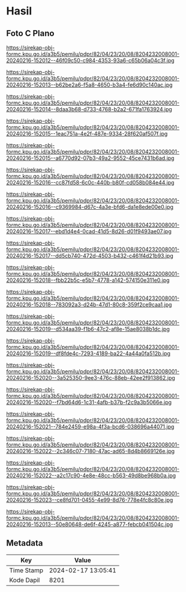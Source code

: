# Hasil

## Foto C Plano

https://sirekap-obj-formc.kpu.go.id/a3b5/pemilu/pdpr/82/04/23/20/08/8204232008001-20240216-152012--46f09c50-c984-4353-93a6-c65b06a04c3f.jpg

https://sirekap-obj-formc.kpu.go.id/a3b5/pemilu/pdpr/82/04/23/20/08/8204232008001-20240216-152013--b62be2a6-f5a8-4650-b3a4-fe6d90c140ac.jpg

https://sirekap-obj-formc.kpu.go.id/a3b5/pemilu/pdpr/82/04/23/20/08/8204232008001-20240216-152014--8daa3b68-d733-4768-b2a2-671fa1763924.jpg

https://sirekap-obj-formc.kpu.go.id/a3b5/pemilu/pdpr/82/04/23/20/08/8204232008001-20240216-152015--1eac751a-4e2f-487e-9334-28f620af507f.jpg

https://sirekap-obj-formc.kpu.go.id/a3b5/pemilu/pdpr/82/04/23/20/08/8204232008001-20240216-152015--a6770d92-07b3-49a2-9552-45ce7431b6ad.jpg

https://sirekap-obj-formc.kpu.go.id/a3b5/pemilu/pdpr/82/04/23/20/08/8204232008001-20240216-152016--cc87fd58-6c0c-440b-b80f-cd058b084e44.jpg

https://sirekap-obj-formc.kpu.go.id/a3b5/pemilu/pdpr/82/04/23/20/08/8204232008001-20240216-152016--c9369984-d67c-4a3e-bfd6-da1e8ede00e0.jpg

https://sirekap-obj-formc.kpu.go.id/a3b5/pemilu/pdpr/82/04/23/20/08/8204232008001-20240216-152017--ebd1d4e4-0cad-41d5-8d26-d01f9493ae07.jpg

https://sirekap-obj-formc.kpu.go.id/a3b5/pemilu/pdpr/82/04/23/20/08/8204232008001-20240216-152017--dd5cb740-472d-4503-b432-c461f4d21b93.jpg

https://sirekap-obj-formc.kpu.go.id/a3b5/pemilu/pdpr/82/04/23/20/08/8204232008001-20240216-152018--fbb22b5c-e5b7-4778-a142-574150e311e0.jpg

https://sirekap-obj-formc.kpu.go.id/a3b5/pemilu/pdpr/82/04/23/20/08/8204232008001-20240216-152018--783092a3-d24b-47d1-80c8-359f2ce9caa1.jpg

https://sirekap-obj-formc.kpu.go.id/a3b5/pemilu/pdpr/82/04/23/20/08/8204232008001-20240216-152019--d534aa39-f1b6-47c2-af8e-15ae8038b1dc.jpg

https://sirekap-obj-formc.kpu.go.id/a3b5/pemilu/pdpr/82/04/23/20/08/8204232008001-20240216-152019--df8fde4c-7293-4189-ba22-4a44a0fa512b.jpg

https://sirekap-obj-formc.kpu.go.id/a3b5/pemilu/pdpr/82/04/23/20/08/8204232008001-20240216-152020--3a525350-9ee3-476c-88eb-42ee2f913862.jpg

https://sirekap-obj-formc.kpu.go.id/a3b5/pemilu/pdpr/82/04/23/20/08/8204232008001-20240216-152020--f7bd64d6-1c31-4afb-b37b-f2c9a3b5066e.jpg

https://sirekap-obj-formc.kpu.go.id/a3b5/pemilu/pdpr/82/04/23/20/08/8204232008001-20240216-152021--784e2459-e98a-4f3a-bcd6-038696a44071.jpg

https://sirekap-obj-formc.kpu.go.id/a3b5/pemilu/pdpr/82/04/23/20/08/8204232008001-20240216-152022--2c346c07-7180-47ac-ad65-8d4b8669126e.jpg

https://sirekap-obj-formc.kpu.go.id/a3b5/pemilu/pdpr/82/04/23/20/08/8204232008001-20240216-152022--a2c17c90-4e8e-48cc-b563-49d8be968b0a.jpg

https://sirekap-obj-formc.kpu.go.id/a3b5/pemilu/pdpr/82/04/23/20/08/8204232008001-20240216-152023--ce8fd701-0455-4e99-8d76-778e4fc8c80e.jpg

https://sirekap-obj-formc.kpu.go.id/a3b5/pemilu/pdpr/82/04/23/20/08/8204232008001-20240216-152013--50e80648-de6f-4245-a877-febcb041504c.jpg


## Metadata

| Key        | Value               |
| ---------- | ------------------- |
| Time Stamp | 2024-02-17 13:05:41 |
| Kode Dapil | 8201                |



